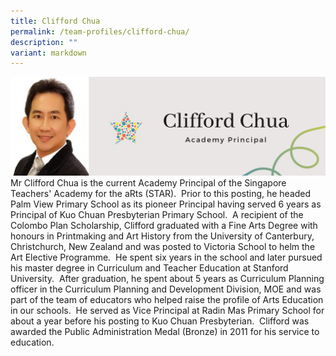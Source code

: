 ```yaml
---
title: Clifford Chua
permalink: /team-profiles/clifford-chua/
description: ""
variant: markdown
---
```


![](/images/Profile%20Pictures/2.png)
Mr Clifford Chua is the current Academy Principal of the Singapore Teachers' Academy for the aRts (STAR).  Prior to this posting, he headed Palm View Primary School as its pioneer Principal having served 6 years as Principal of Kuo Chuan Presbyterian Primary School.  A recipient of the Colombo Plan Scholarship, Clifford graduated with a Fine Arts Degree with honours in Printmaking and Art History from the University of Canterbury, Christchurch, New Zealand and was posted to Victoria School to helm the Art Elective Programme.  He spent six years in the school and later pursued his master degree in Curriculum and Teacher Education at Stanford University.  After graduation, he spent about 5 years as Curriculum Planning officer in the Curriculum Planning and Development Division, MOE and was part of the team of educators who helped raise the profile of Arts Education in our schools.  He served as Vice Principal at Radin Mas Primary School for about a year before his posting to Kuo Chuan Presbyterian.  Clifford was awarded the Public Administration Medal (Bronze) in 2011 for his service to education.